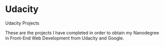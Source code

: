 # Udacity
Udacity Projects

These are the projects I have completed in order to obtain my Nanodegree in Front-End Web Development from Udacity and Google. 
